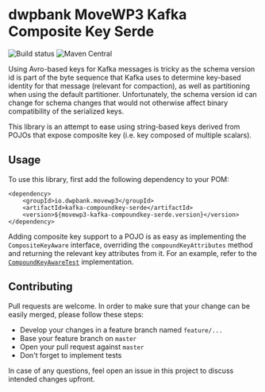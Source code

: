 # dwpbank MoveWP3 Kafka Composite Key Serde

![Build status](https://travis-ci.com/movewp3/kafka-compoundkey-serde.svg?branch=master) ![Maven Central](https://maven-badges.herokuapp.com/maven-central/io.dwpbank.movewp3/kafka-compoundkey-serde/badge.svg)


Using Avro-based keys for Kafka messages is tricky as the schema version id is part of the byte sequence that Kafka uses to determine key-based identity for that message (relevant for compaction), as well as partitioning when using the default partitioner. Unfortunately, the schema version id can change for schema changes that would not otherwise affect binary compatibility of the serialized keys.

This library is an attempt to ease using string-based keys derived from POJOs that expose composite key (i.e. key composed of multiple scalars).

## Usage

To use this library, first add the following dependency to your POM:

```                                
<dependency>
    <groupId>io.dwpbank.movewp3</groupId>
    <artifactId>kafka-compoundkey-serde</artifactId>
    <version>${movewp3-kafka-compoundkey-serde.version}</version>
</dependency>
```

Adding composite key support to a POJO is as easy as implementing the `CompositeKeyAware` interface, overriding the `compoundKeyAttributes` method and returning the relevant key attributes from it. For an example, refer to the [`CompoundKeyAwareTest`](src/test/java/io/dwpbank/movewp3/kafka/compoundkey/CompoundKeyAwareTest.java) implementation.

## Contributing

Pull requests are welcome. In order to make sure that your change can be easily merged, please follow these steps:

* Develop your changes in a feature branch named `feature/...`
* Base your feature branch on `master`
* Open your pull request against `master`
* Don't forget to implement tests

In case of any questions, feel open an issue in this project to discuss intended changes upfront.

